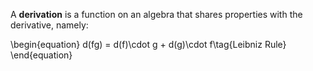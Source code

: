 A **derivation** is a function on an algebra that shares properties with the derivative, namely:

\begin{equation}
d(fg) = d(f)\cdot g + d(g)\cdot f\tag{Leibniz Rule}
\end{equation}